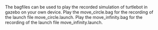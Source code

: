 The bagfiles can be used to play the recorded simulation of turtlebot in gazebo on your own device.
Play the move_circle.bag for the recording of the launch file move_circle.launch.
Play the move_infinity.bag for the recording of the launch file move_infinity.launch.
